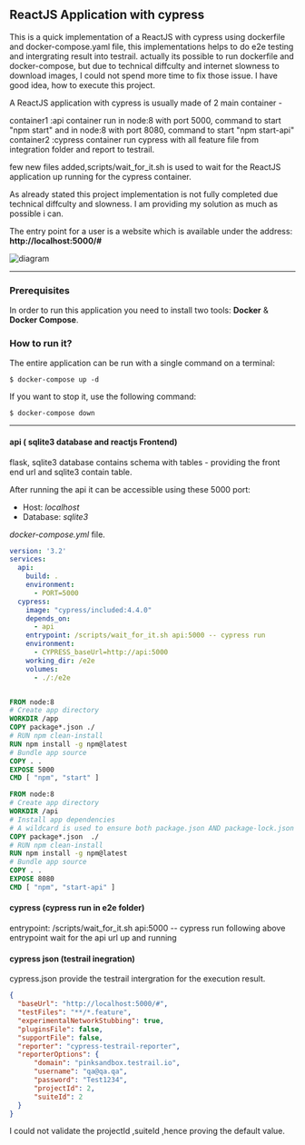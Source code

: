 ## ReactJS  Application with cypress

This is a quick implementation of a ReactJS with cypress using dockerfile and docker-compose.yaml file, this implementations helps to do e2e testing and intergrating result into testrail. actually its possible to run dockerfile and docker-compose, but due to technical diffculty and internet slowness to download images, I could not spend more time to fix those issue. I have good idea, how to execute this project.

A ReactJS application with cypress  is usually made of 2  main container - 

container1 :api
               container run in node:8 with port 5000, command to start "npm start"
               and in node:8 with port 8080, command to start "npm start-api"
container2 :cypress
               container run cypress with all feature file from integration folder and report to testrail.

few new files added,scripts/wait_for_it.sh is used to wait for the ReactJS application up running for the cypress container.

As already stated this project implementation is not fully completed due technical diffculty and slowness. I am providing my solution as much as possible i can.

The entry point for a user is a website which is available under the address: **http://localhost:5000/#**

![diagram](https://github.com/kunnath/cypressdemo/edit/master/assets/cypress.png)



---

### Prerequisites

In order to run this application you need to install two tools: **Docker** & **Docker Compose**.


### How to run it?

The entire application can be run with a single command on a terminal:

```
$ docker-compose up -d
```

If you want to stop it, use the following command:

```
$ docker-compose down
```

---

#### api ( sqlite3 database and reactjs Frontend)

flask, sqlite3 database contains  schema with tables - providing the front end url
and sqlite3 contain table.

After running the api it can be accessible using these 5000 port:

- Host: *localhost*
- Database: *sqlite3*


*docker-compose.yml* file.

```yml
version: '3.2'
services:
  api:
    build: .
    environment:
      - PORT=5000
  cypress:
    image: "cypress/included:4.4.0"
    depends_on:
      - api
    entrypoint: /scripts/wait_for_it.sh api:5000 -- cypress run
    environment:
      - CYPRESS_baseUrl=http://api:5000
    working_dir: /e2e
    volumes:
      - ./:/e2e
```

```dockerfile

FROM node:8
# Create app directory
WORKDIR /app
COPY package*.json ./
# RUN npm clean-install
RUN npm install -g npm@latest
# Bundle app source
COPY . .
EXPOSE 5000
CMD [ "npm", "start" ]

FROM node:8
# Create app directory
WORKDIR /api
# Install app dependencies
# A wildcard is used to ensure both package.json AND package-lock.json are copied
COPY package*.json  ./
# RUN npm clean-install
RUN npm install -g npm@latest
# Bundle app source
COPY . .
EXPOSE 8080
CMD [ "npm", "start-api" ]

```

#### cypress (cypress run in e2e folder)

entrypoint: /scripts/wait_for_it.sh api:5000 -- cypress run
following above entrypoint wait for the api url up and running

#### cypress json (testrail inegration)
cypress.json provide the testrail intergration for the execution result.

```json
{
  "baseUrl": "http://localhost:5000/#",
  "testFiles": "**/*.feature",
  "experimentalNetworkStubbing": true,
  "pluginsFile": false,
  "supportFile": false,
  "reporter": "cypress-testrail-reporter",
  "reporterOptions": {
      "domain": "pinksandbox.testrail.io",
      "username": "qa@qa.qa",
      "password": "Test1234",
      "projectId": 2,
      "suiteId": 2
  }
}
```
I could not validate the projectId ,suiteId ,hence proving the default value.


